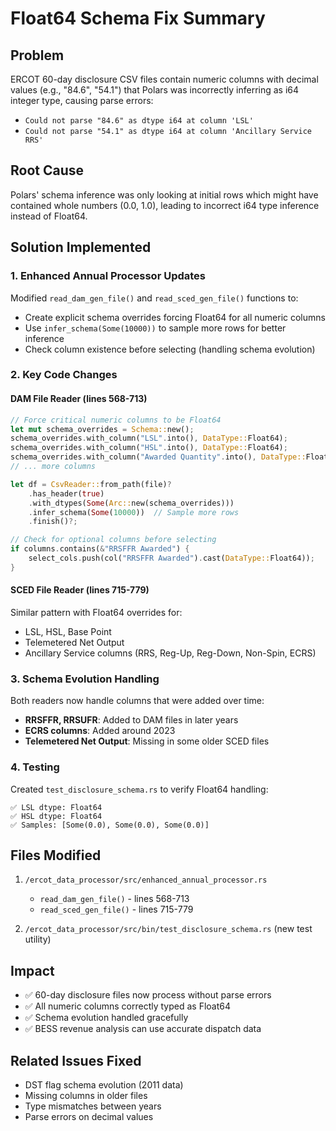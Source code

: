 # Float64 Schema Fix Summary

## Problem
ERCOT 60-day disclosure CSV files contain numeric columns with decimal values (e.g., "84.6", "54.1") that Polars was incorrectly inferring as i64 integer type, causing parse errors:
- `Could not parse "84.6" as dtype i64 at column 'LSL'`
- `Could not parse "54.1" as dtype i64 at column 'Ancillary Service RRS'`

## Root Cause
Polars' schema inference was only looking at initial rows which might have contained whole numbers (0.0, 1.0), leading to incorrect i64 type inference instead of Float64.

## Solution Implemented

### 1. Enhanced Annual Processor Updates
Modified `read_dam_gen_file()` and `read_sced_gen_file()` functions to:
- Create explicit schema overrides forcing Float64 for all numeric columns
- Use `infer_schema(Some(10000))` to sample more rows for better inference
- Check column existence before selecting (handling schema evolution)

### 2. Key Code Changes

#### DAM File Reader (lines 568-713)
```rust
// Force critical numeric columns to be Float64
let mut schema_overrides = Schema::new();
schema_overrides.with_column("LSL".into(), DataType::Float64);
schema_overrides.with_column("HSL".into(), DataType::Float64);
schema_overrides.with_column("Awarded Quantity".into(), DataType::Float64);
// ... more columns

let df = CsvReader::from_path(file)?
    .has_header(true)
    .with_dtypes(Some(Arc::new(schema_overrides)))
    .infer_schema(Some(10000))  // Sample more rows
    .finish()?;

// Check for optional columns before selecting
if columns.contains(&"RRSFFR Awarded") {
    select_cols.push(col("RRSFFR Awarded").cast(DataType::Float64));
}
```

#### SCED File Reader (lines 715-779)
Similar pattern with Float64 overrides for:
- LSL, HSL, Base Point
- Telemetered Net Output
- Ancillary Service columns (RRS, Reg-Up, Reg-Down, Non-Spin, ECRS)

### 3. Schema Evolution Handling
Both readers now handle columns that were added over time:
- **RRSFFR, RRSUFR**: Added to DAM files in later years
- **ECRS columns**: Added around 2023
- **Telemetered Net Output**: Missing in some older SCED files

### 4. Testing
Created `test_disclosure_schema.rs` to verify Float64 handling:
```
✅ LSL dtype: Float64
✅ HSL dtype: Float64
✅ Samples: [Some(0.0), Some(0.0), Some(0.0)]
```

## Files Modified
1. `/ercot_data_processor/src/enhanced_annual_processor.rs`
   - `read_dam_gen_file()` - lines 568-713
   - `read_sced_gen_file()` - lines 715-779

2. `/ercot_data_processor/src/bin/test_disclosure_schema.rs` (new test utility)

## Impact
- ✅ 60-day disclosure files now process without parse errors
- ✅ All numeric columns correctly typed as Float64
- ✅ Schema evolution handled gracefully
- ✅ BESS revenue analysis can use accurate dispatch data

## Related Issues Fixed
- DST flag schema evolution (2011 data)
- Missing columns in older files
- Type mismatches between years
- Parse errors on decimal values